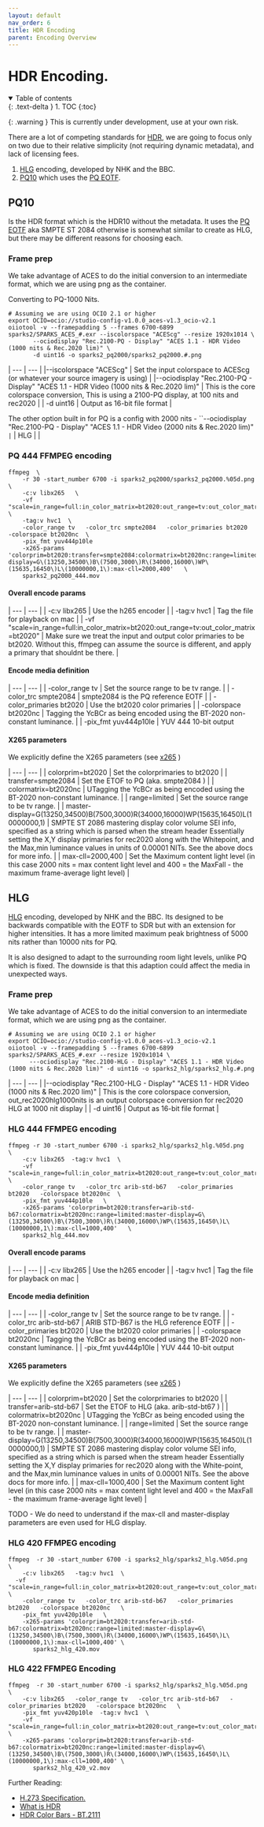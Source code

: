 ```yaml
---
layout: default
nav_order: 6
title: HDR Encoding
parent: Encoding Overview
---
```


# HDR Encoding.

<details open markdown="block">
  <summary>
    Table of contents
  </summary>
  {: .text-delta }
1. TOC
{:toc}
</details>

{: .warning }
This is currently under development, use at your own risk.

There are a lot of competing standards for [HDR](https://www.lightillusion.com/what_is_hdr.html), we are going to focus only on two due to their relative simplicity (not requiring dynamic metadata), and lack of licensing fees. 
1. [HLG](https://en.wikipedia.org/wiki/Hybrid_log%E2%80%93gamma) encoding, developed by NHK and the BBC.
2. [PQ10](https://en.wikipedia.org/wiki/HDR10) which uses the [PQ EOTF](https://en.wikipedia.org/wiki/Perceptual_quantizer). 

## PQ10

Is the HDR format which is the HDR10 without the metadata. It uses the [PQ EOTF](https://en.wikipedia.org/wiki/Perceptual_quantizer) aka SMPTE ST 2084 otherwise is somewhat similar to create as HLG, but there may be different reasons for choosing each.

### Frame prep

We take advantage of ACES to do the initial conversion to an intermediate format, which we are using png as the container.

Converting to PQ-1000 Nits.

```console
# Assuming we are using OCIO 2.1 or higher
export OCIO=ocio://studio-config-v1.0.0_aces-v1.3_ocio-v2.1
oiiotool -v --framepadding 5 --frames 6700-6899 sparks2/SPARKS_ACES_#.exr --iscolorspace "ACEScg" --resize 1920x1014 \
       --ociodisplay "Rec.2100-PQ - Display" "ACES 1.1 - HDR Video (1000 nits & Rec.2020 lim)" \
       -d uint16 -o sparks2_pq2000/sparks2_pq2000.#.png
```

| --- | --- |
|--iscolorspace "ACEScg" | Set the input colorspace to ACEScg (or whatever your source imagery is using) |
|--ociodisplay "Rec.2100-PQ - Display" "ACES 1.1 - HDR Video (1000 nits & Rec.2020 lim)" | This is the core colorspace conversion, This is using a 2100-PQ display, at 100 nits and rec2020 |
| -d uint16 | Output as 16-bit file format |

The other option built in for PQ is a config with 2000 nits -
``--ociodisplay "Rec.2100-PQ - Display" "ACES 1.1 - HDR Video (2000 nits & Rec.2020 lim)" `|`
| HLG |  |


### PQ 444 FFMPEG encoding

<!---
name: test_pq2000
sources: 
- sourceimages/smptehdbars_10.dpx.yml
comparisontest:
   - testtype: idiff
     extracttemplate: "ffmpeg -y -i {newfile} -compression_level 10 -sws_flags lanczos+accurate_rnd+full_chroma_inp+full_chroma_int -pred mixed -pix_fmt rgb48be -vf scale=in_color_matrix=bt2020:out_color_matrix=bt2020  -frames:v 1 {newpngfile}"
   - testtype: assertresults
     tests:
     - assert: less
       value: max_error
       less: 0.00195
-->
```console
ffmpeg  \
    -r 30 -start_number 6700 -i sparks2_pq2000/sparks2_pq2000.%05d.png   \
    -c:v libx265   \
    -vf "scale=in_range=full:in_color_matrix=bt2020:out_range=tv:out_color_matrix=bt2020" \
	-tag:v hvc1  \
    -color_range tv   -color_trc smpte2084   -color_primaries bt2020   -colorspace bt2020nc  \
    -pix_fmt yuv444p10le 
    -x265-params 'colorprim=bt2020:transfer=smpte2084:colormatrix=bt2020nc:range=limited:master-display=G\(13250,34500\)B\(7500,3000\)R\(34000,16000\)WP\(15635,16450\)L\(10000000,1\):max-cll=2000,400'   \
    sparks2_pq2000_444.mov
```

#### Overall encode params

| --- | --- |
| -c:v libx265 | Use the h265 encoder |
| -tag:v hvc1 | Tag the file for playback on mac | 
| -vf "scale=in_range=full:in_color_matrix=bt2020:out_range=tv:out_color_matrix=bt2020"  | Make sure we treat the input and output color primaries to be bt2020. Without this, ffmpeg can assume the source is different, and apply a primary that shouldnt be there. |

#### Encode media definition

| --- | --- |
| -color_range tv | Set the source range to be tv range. |
| -color_trc smpte2084 | smpte2084 is the PQ reference EOTF |
| -color_primaries bt2020 | Use the bt2020 color primaries |
| -colorspace bt2020nc | Tagging the YcBCr as being encoded using the BT-2020 non-constant luminance. |
| -pix_fmt yuv444p10le | YUV 444 10-bit output

#### X265 parameters

We explicitly define the X265 parameters (see [x265](https://x265.readthedocs.io/en/2.5/cli.html) )

| --- | --- |
| colorprim=bt2020 | Set the colorprimaries to bt2020 |
| transfer=smpte2084 | Set the ETOF to PQ (aka. smpte2084 ) |
| colormatrix=bt2020nc | UTagging the YcBCr as being encoded using the BT-2020 non-constant luminance. |
| range=limited | Set the source range to be tv range. |
| master-display=G\(13250,34500\)B\(7500,3000\)R\(34000,16000\)WP\(15635,16450\)L\(10000000,1\) | SMPTE ST 2086 mastering display color volume SEI info, specified as a string which is parsed when the stream header Essentially setting the X,Y display primaries for rec2020 along with the Whitepoint, and the Max,min luminance values in units of 0.00001 NITs. See the above docs for more info. |
| max-cll=2000,400 | Set the Maximum content light level (in this case 2000 nits = max content light level and 400 = the MaxFall - the maximum frame-average light level) |

## HLG

[HLG](https://en.wikipedia.org/wiki/Hybrid_log%E2%80%93gamma) encoding, developed by NHK and the BBC. Its designed to be backwards compatible with the EOTF to SDR but with an extension for higher intensities. It has a more limited maximum peak brightness of 5000 nits rather than 10000 nits for PQ. 

It is also designed to adapt to the surrounding room light levels, unlike PQ which is fixed. The downside is that this adaption could affect the media in unexpected ways.


### Frame prep



We take advantage of ACES to do the initial conversion to an intermediate format, which we are using png as the container.

```console
# Assuming we are using OCIO 2.1 or higher
export OCIO=ocio://studio-config-v1.0.0_aces-v1.3_ocio-v2.1
oiiotool -v --framepadding 5 --frames 6700-6899 sparks2/SPARKS_ACES_#.exr --resize 1920x1014 \
      ---ociodisplay "Rec.2100-HLG - Display" "ACES 1.1 - HDR Video (1000 nits & Rec.2020 lim)" -d uint16 -o sparks2_hlg/sparks2_hlg.#.png
```

| --- | --- |
|--ociodisplay "Rec.2100-HLG - Display" "ACES 1.1 - HDR Video (1000 nits & Rec.2020 lim)" | This is the core colorspace conversion, out_rec2020hlg1000nits is an output colorspace conversion for rec2020 HLG at 1000 nit display |
| -d uint16 | Output as 16-bit file format |



### HLG 444 FFMPEG encoding

<!---
name: test_hlg
sources: 
- sourceimages/smptehdbars_10.dpx.yml
comparisontest:
   - testtype: idiff
     extracttemplate: "ffmpeg -y -i {newfile} -compression_level 10 -sws_flags lanczos+accurate_rnd+full_chroma_inp+full_chroma_int -pred mixed -pix_fmt rgb48be -vf scale=in_color_matrix=bt2020:out_color_matrix=bt2020  -frames:v 1 {newpngfile}"
   - testtype: assertresults
     tests:
     - assert: less
       value: max_error
       less: 0.00195
-->
```console
ffmpeg -r 30 -start_number 6700 -i sparks2_hlg/sparks2_hlg.%05d.png   \
    -c:v libx265  -tag:v hvc1  \
    -vf "scale=in_range=full:in_color_matrix=bt2020:out_range=tv:out_color_matrix=bt2020" \
    -color_range tv   -color_trc arib-std-b67   -color_primaries bt2020   -colorspace bt2020nc  \
    -pix_fmt yuv444p10le   \
    -x265-params 'colorprim=bt2020:transfer=arib-std-b67:colormatrix=bt2020nc:range=limited:master-display=G\(13250,34500\)B\(7500,3000\)R\(34000,16000\)WP\(15635,16450\)L\(10000000,1\):max-cll=1000,400'   \
    sparks2_hlg_444.mov
```

#### Overall encode params

| --- | --- |
| -c:v libx265 | Use the h265 encoder |
| -tag:v hvc1 | Tag the file for playback on mac | 

#### Encode media definition

| --- | --- |
| -color_range tv | Set the source range to be tv range. |
| -color_trc arib-std-b67 | ARIB STD-B67 is the HLG reference EOTF |
| -color_primaries bt2020 | Use the bt2020 color primaries |
| -colorspace bt2020nc | Tagging the YcBCr as being encoded using the BT-2020 non-constant luminance. |
| -pix_fmt yuv444p10le | YUV 444 10-bit output

#### X265 parameters

We explicitly define the X265 parameters (see [x265](https://x265.readthedocs.io/en/2.5/cli.html) )

| --- | --- |
| colorprim=bt2020 | Set the colorprimaries to bt2020 |
| transfer=arib-std-b67 | Set the ETOF to HLG (aka. arib-std-bt67 ) |
| colormatrix=bt2020nc | UTagging the YcBCr as being encoded using the BT-2020 non-constant luminance. |
| range=limited | Set the source range to be tv range. |
| master-display=G\(13250,34500\)B\(7500,3000\)R\(34000,16000\)WP\(15635,16450\)L\(10000000,1\) | SMPTE ST 2086 mastering display color volume SEI info, specified as a string which is parsed when the stream header Essentially setting the X,Y display primaries for rec2020 along with the White-point, and the Max,min luminance values in units of 0.00001 NITs. See the above docs for more info. |
| max-cll=1000,400 | Set the Maximum content light level (in this case 2000 nits = max content light level and 400 = the MaxFall - the maximum frame-average light level) |

TODO - We do need to understand if the max-cll and master-display parameters are even used for HLG display.


### HLG 420 FFMPEG encoding

<!---
name: test_hlg420
sources: 
- sourceimages/smptehdbars_10.dpx.yml
comparisontest:
   - testtype: idiff
     extracttemplate: "ffmpeg -y -i {newfile} -compression_level 10 -sws_flags lanczos+accurate_rnd+full_chroma_inp+full_chroma_int -pred mixed -pix_fmt rgb48be -vf scale=in_color_matrix=bt2020:out_color_matrix=bt2020  -frames:v 1 {newpngfile}"
   - testtype: assertresults
     tests:
     - assert: less
       value: max_error
       less: 0.00195
-->
```console
ffmpeg  -r 30 -start_number 6700 -i sparks2_hlg/sparks2_hlg.%05d.png   \
	-c:v libx265   -tag:v hvc1  \
  -vf "scale=in_range=full:in_color_matrix=bt2020:out_range=tv:out_color_matrix=bt2020" \
	-color_range tv   -color_trc arib-std-b67   -color_primaries bt2020   -colorspace bt2020nc   \
	-pix_fmt yuv420p10le   \
	-x265-params 'colorprim=bt2020:transfer=arib-std-b67:colormatrix=bt2020nc:range=limited:master-display=G\(13250,34500\)B\(7500,3000\)R\(34000,16000\)WP\(15635,16450\)L\(10000000,1\):max-cll=1000,400' \
	   sparks2_hlg_420.mov

```


### HLG 422 FFMPEG Encoding

<!---
name: test_hlg422
sources: 
- sourceimages/smptehdbars_10.dpx.yml
comparisontest:
   - testtype: idiff
     extracttemplate: "ffmpeg -y -i {newfile} -compression_level 10 -sws_flags lanczos+accurate_rnd+full_chroma_inp+full_chroma_int -pred mixed -pix_fmt rgb48be -vf scale=in_color_matrix=bt2020:out_color_matrix=bt2020  -frames:v 1 {newpngfile}"
   - testtype: assertresults
     tests:
     - assert: less
       value: max_error
       less: 0.00195
-->
```console
ffmpeg  -r 30 -start_number 6700 -i sparks2_hlg/sparks2_hlg.%05d.png   \
	-c:v libx265   -color_range tv   -color_trc arib-std-b67   -color_primaries bt2020   -colorspace bt2020nc   \
	-pix_fmt yuv420p10le  -tag:v hvc1  \
    -vf "scale=in_range=full:in_color_matrix=bt2020:out_range=tv:out_color_matrix=bt2020" \
	-x265-params 'colorprim=bt2020:transfer=arib-std-b67:colormatrix=bt2020nc:range=limited:master-display=G\(13250,34500\)B\(7500,3000\)R\(34000,16000\)WP\(15635,16450\)L\(10000000,1\):max-cll=1000,400' \
	   sparks2_hlg_420_v2.mov
```


Further Reading:
   * [H.273 Specification.](https://www.itu.int/rec/T-REC-H.273-202107-I/en)
   * [What is HDR](https://www.lightillusion.com/what_is_hdr.html)
   * [HDR Color Bars - BT.2111](https://www.itu.int/dms_pubrec/itu-r/rec/bt/R-REC-BT.2111-2-202012-I!!PDF-E.pdf)
